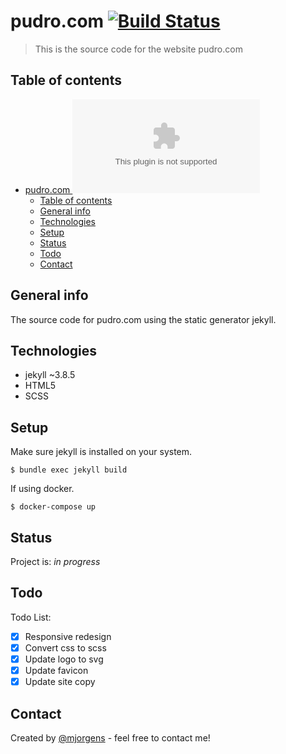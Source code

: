 # pudro.com [![Build Status](https://travis-ci.com/mjorgens/pudro.com.svg?token=QANAUsjNpa6hxxAebZQ2&branch=master)](https://travis-ci.com/mjorgens/pudro.com)
> This is the source code for the website pudro.com

## Table of contents
- [pudro.com ![Build Status](https://travis-ci.com/mjorgens/pudro.com)](#pudrocom-build-statushttpstravis-cicommjorgenspudrocom)
  - [Table of contents](#table-of-contents)
  - [General info](#general-info)
  - [Technologies](#technologies)
  - [Setup](#setup)
  - [Status](#status)
  - [Todo](#todo)
  - [Contact](#contact)

## General info
The source code for pudro.com using the static generator jekyll.

## Technologies
* jekyll ~3.8.5
* HTML5
* SCSS

## Setup
Make sure jekyll is installed on your system.
```
$ bundle exec jekyll build
```
If using docker.
```
$ docker-compose up
```
## Status
Project is: _in progress_

## Todo
Todo List:
- [x] Responsive redesign
- [x] Convert css to scss
- [x] Update logo to svg
- [x] Update favicon
- [x] Update site copy

## Contact
Created by [@mjorgens](https://github.com/mjorgens) - feel free to contact me!